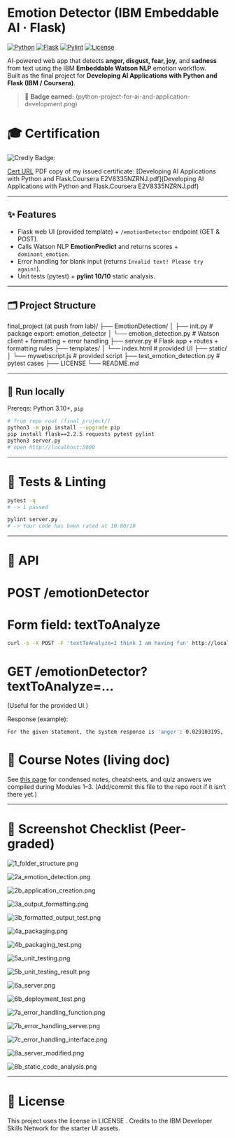 # Emotion Detector (IBM Embeddable AI · Flask)

[![Python](https://img.shields.io/badge/python-3.10%2B-blue)](#)
[![Flask](https://img.shields.io/badge/flask-2.2-lightgrey)](#)
[![Pylint](https://img.shields.io/badge/pylint-10.00%2F10-brightgreen)](#)
[![License](https://img.shields.io/github/license/johndtwaldron/oaqjp-final-project-emb-ai)](LICENSE)

AI-powered web app that detects **anger, disgust, fear, joy,** and **sadness** from text using the IBM **Embeddable Watson NLP** emotion workflow.  
Built as the final project for **Developing AI Applications with Python and Flask (IBM / Coursera)**.

> 🔖 **Badge earned:** (python-project-for-ai-and-application-development.png)

# 🎓 Certification

![Credly Badge: ](python-project-for-ai-and-application-development.png)

[Cert URL](https://www.coursera.org/learn/python-project-for-ai-application-development?specialization=devops-and-software-engineering)
PDF copy of my issued certificate: [Developing AI Applications with Python and Flask.Coursera E2V8335NZRNJ.pdf](Developing AI Applications with Python and Flask.Coursera E2V8335NZRNJ.pdf)

---

## ✨ Features

- Flask web UI (provided template) + `/emotionDetector` endpoint (GET & POST).
- Calls Watson NLP **EmotionPredict** and returns scores + `dominant_emotion`.
- Error handling for blank input (returns `Invalid text! Please try again!`).
- Unit tests (pytest) + **pylint 10/10** static analysis.

---

## 🗂 Project Structure

final_project (at push from lab)/
├── EmotionDetection/
│ ├── init.py # package export: emotion_detector
│ └── emotion_detection.py # Watson client + formatting + error handling
├── server.py # Flask app + routes + formatting rules
├── templates/
│ └── index.html # provided UI
├── static/
│ └── mywebscript.js # provided script
├── test_emotion_detection.py # pytest cases
├── LICENSE
└── README.md

---

## 🚀 Run locally

Prereqs: Python 3.10+, `pip`

```bash
# from repo root (final_project/)
python3 -m pip install --upgrade pip
pip install flask==2.2.5 requests pytest pylint
python3 server.py
# open http://localhost:5000
```


---

# 🧪 Tests & Linting

```bash
pytest -q
# -> 1 passed

pylint server.py
# -> Your code has been rated at 10.00/10
```

--- 

# 🔌 API
# POST /emotionDetector

# Form field: textToAnalyze

```bash
curl -s -X POST -F 'textToAnalyze=I think I am having fun' http://localhost:5000/e
```

# GET /emotionDetector?textToAnalyze=...

(Useful for the provided UI.)

Response (example): 
```bash
For the given statement, the system response is 'anger': 0.029103195, 'disgust': 0.0067921067, 'fear': 0.027528232, 'joy': 0.876574 and 'sadness': 0.06151191. The dominant emotion is joy.
```

# 📝 Course Notes (living doc)

See [this page](Developing_AI_Applications_with_Python_and_Flask.md) for condensed notes, cheatsheets, and quiz answers we compiled during Modules 1–3. (Add/commit this file to the repo root if it isn’t there yet.)

--- 

# 📸 Screenshot Checklist (Peer-graded)
![1_folder_structure.png](1_folder_structure.png)

![2a_emotion_detection.png](2a_emotion_detection.png)

![2b_application_creation.png](2b_application_creation.png)

![3a_output_formatting.png](3a_output_formatting.png)

![3b_formatted_output_test.png](3b_formatted_output_test.png)

![4a_packaging.png](4a_packaging.png)

![4b_packaging_test.png](4b_packaging_test.png)

![5a_unit_testing.png](5a_unit_testing.png)

![5b_unit_testing_result.png](5b_unit_testing_result.png)

![6a_server.png](6a_server.pngg)

![6b_deployment_test.png](6b_deployment_test.png)

![7a_error_handling_function.png](7a_error_handling_function.png)

![7b_error_handling_server.png](7b_error_handling_server.png)

![7c_error_handling_interface.png](7c_error_handling_interface.png)

![8a_server_modified.png](8a_server_modified.png)

![8b_static_code_analysis.png](8b_static_code_analysis.png)

---

# 🧾 License

This project uses the license in LICENSE
. Credits to the IBM Developer Skills Network for the starter UI assets.
